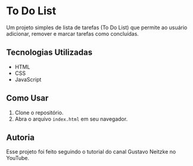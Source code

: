 # To Do List
Um projeto simples de lista de tarefas (To Do List) que permite ao usuário adicionar, remover e marcar tarefas como concluídas.

## Tecnologias Utilizadas
- HTML
- CSS
- JavaScript

## Como Usar
1. Clone o repositório.
2. Abra o arquivo `index.html` em seu navegador.

## Autoria
Esse projeto foi feito seguindo o tutorial do canal Gustavo Neitzke no YouTube.
